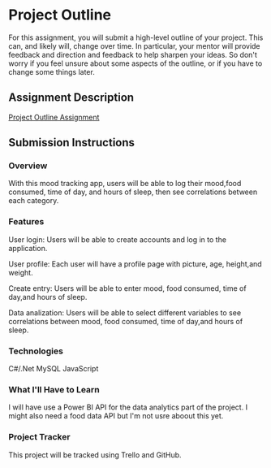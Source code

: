 # Project Outline
For this assignment, you will submit a high-level outline of your project. This can, and likely will, change over time. In particular, your mentor will provide feedback and direction and feedback to help sharpen your ideas. So don't worry if you feel unsure about some aspects of the outline, or if you have to change some things later.

## Assignment Description
[Project Outline Assignment](https://education.launchcode.org/liftoff/assignments/project-outline/)

## Submission Instructions

### Overview
With this mood tracking app, users will be able to log their mood,food consumed, time of day, and hours of sleep, then see correlations between each category. 
### Features
User login: Users will be able to create accounts and log in to the application.

User profile: Each user will have a profile page with picture, age, height,and weight.

Create entry: Users will be able to enter mood, food consumed, time of day,and hours of sleep. 

Data analization: Users will be able to select different variables to see correlations between mood, food consumed, time of day,and hours of sleep. 
### Technologies
C#/.Net
MySQL
JavaScript
### What I'll Have to Learn
I will have use a Power BI API for the data analytics part of the project. I might also need a food data API but I'm not usre aboout this yet. 
### Project Tracker
This project will be tracked using Trello and GitHub. 
